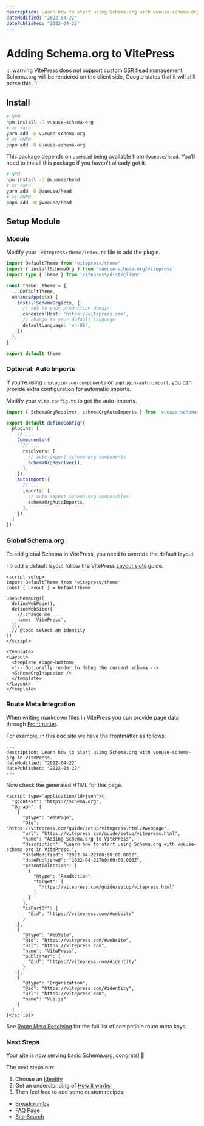 ```yaml
---
description: Learn how to start using Schema.org with vueuse-schema-org in VitePress.
dateModified: "2022-04-22"
datePublished: "2022-04-22"
---
```


# Adding Schema.org to VitePress


::: warning
VitePress does not support custom SSR head management.
Schema.org will be rendered on the client side, Google states that it will still parse this.
:::

## Install

```bash
# NPM
npm install -D vueuse-schema-org
# or Yarn
yarn add -D vueuse-schema-org
# or PNPM
pnpm add -D vueuse-schema-org
```


This package depends on `useHead` being available from `@vueuse/head`. You'll need to install this package
if you haven't already got it.

```bash
# NPM
npm install -D @vueuse/head
# or Yarn
yarn add -D @vueuse/head
# or PNPM
pnpm add -D @vueuse/head
```

## Setup Module

### Module

Modify your `.vitepress/theme/index.ts` file to add the plugin.

```ts .vitepress/theme/index.ts
import DefaultTheme from 'vitepress/theme'
import { installSchemaOrg } from 'vueuse-schema-org/vitepress'
import type { Theme } from 'vitepress/dist/client'

const theme: Theme = {
  ...DefaultTheme,
  enhanceApp(ctx) {
    installSchemaOrg(ctx, {
      // set to your production domain  
      canonicalHost: 'https://vitepress.com',
      // change to your default language
      defaultLanguage: 'en-US',
    })
  },
}

export default theme
```

### Optional: Auto Imports

If you're using `unplugin-vue-components` or `unplugin-auto-import`, you can provide extra configuration for automatic imports.

Modify your `vite.config.ts` to get the auto-imports.

```ts vite.config.ts
import { SchemaOrgResolver, schemaOrgAutoImports } from 'vueuse-schema-org/vite'

export default defineConfig({
  plugins: [
    // ...
    Components({
      // ...
      resolvers: [
        // auto-import schema-org components  
        SchemaOrgResolver(),
      ],
    }),
    AutoImport({
      // ...
      imports: [
        // auto-import schema-org composables  
        schemaOrgAutoImports,
      ],
    }),
  ]
})
```

### Global Schema.org

To add global Schema in VitePress, you need to override the default layout.

To add a default layout follow the VitePress [Layout slots](https://vitepress.vuejs.org/guide/theming.html#layout-slots) guide.

```vue .vitepress/theme/MyLayout.vue
<script setup>
import DefaultTheme from 'vitepress/theme'
const { Layout } = DefaultTheme

useSchemaOrg([
  defineWebPage(),
  defineWebSite({
    // change me
    name: 'VitePress',
  }),
  // @todo select an identity
])
</script>

<template>
<Layout>
  <template #page-bottom>
  <!-- Optionally render to debug the current schema -->
  <SchemaOrgInspector />
  </template>
</Layout>
</template>
```

### Route Meta Integration

When writing markdown files in VitePress you can provide page data through [Frontmatter](https://vitepress.vuejs.org/guide/frontmatter.html).

For example, in this doc site we have the frontmatter as follows:

```vue guide/setup/vitepress.md
---
description: Learn how to start using Schema.org with vueuse-schema-org in VitePress.
dateModified: "2022-04-22"
datePublished: "2022-04-22"
---
```

Now check the generated HTML for this page.

```html{10-11}
<script type="application/ld+json">{
  "@context": "https://schema.org",
  "@graph": [
    {
      "@type": "WebPage",
      "@id": "https://vitepress.com/guide/setup/vitepress.html/#webpage",
      "url": "https://vitepress.com/guide/setup/vitepress.html",
      "name": "Adding Schema.org to VitePress",
      "description": "Learn how to start using Schema.org with vueuse-schema-org in VitePress.",
      "dateModified": "2022-04-22T00:00:00.000Z",
      "datePublished": "2022-04-22T00:00:00.000Z",
      "potentialAction": [
        {
          "@type": "ReadAction",
          "target": [
            "https://vitepress.com/guide/setup/vitepress.html"
          ]
        }
      ],
      "isPartOf": {
        "@id": "https://vitepress.com/#website"
      }
    },
    {
      "@type": "WebSite",
      "@id": "https://vitepress.com/#website",
      "url": "https://vitepress.com",
      "name": "VitePress",
      "publisher": {
        "@id": "https://vitepress.com/#identity"
      }
    },
    {
      "@type": "Organization",
      "@id": "https://vitepress.com/#identity",
      "url": "https://vitepress.com",
      "name": "Vue.js"
    }
  ]
}</script>
```

See [Route Meta Resolving](/guide/how-it-works.html#route-meta-resolving) for the full list of compatible route meta keys.

### Next Steps

Your site is now serving basic Schema.org, congrats! 🎉

The next steps are:
1. Choose an [Identity](/guide/recipes/identity)
2. Get an understanding of [How it works](/guide/how-it-works)
3. Then feel free to add some custom recipes:

- [Breadcrumbs](/guide/recipes/breadcrumbs)
- [FAQ Page](/guide/recipes/faq)
- [Site Search](/guide/recipes/faq)
